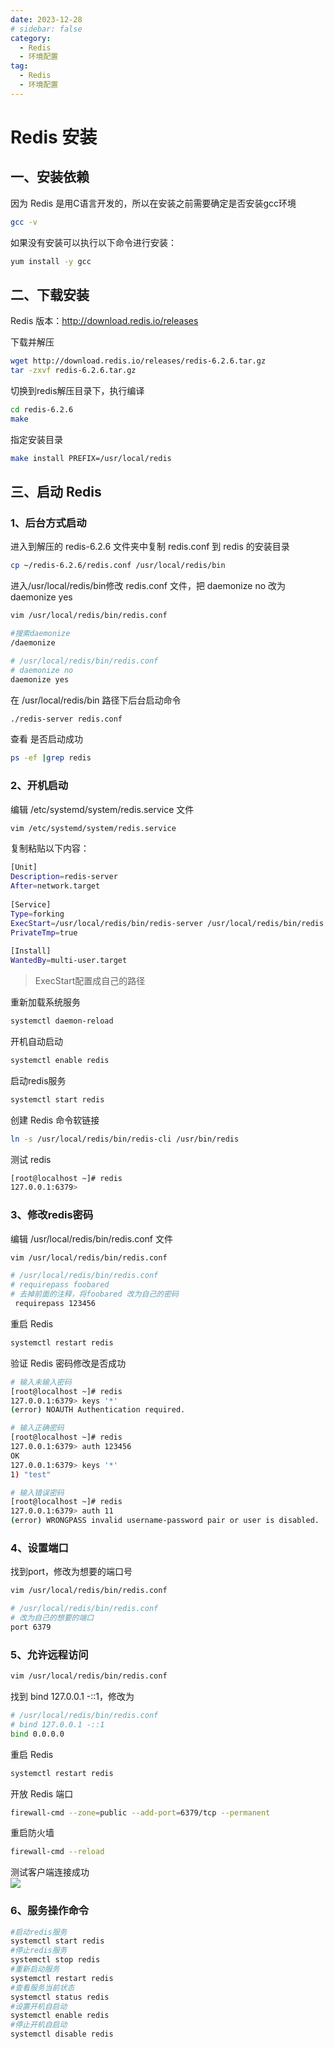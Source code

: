 ```yaml
---
date: 2023-12-28
# sidebar: false
category:
  - Redis
  - 环境配置
tag:
  - Redis
  - 环境配置
---
```


# Redis 安装

## 一、安装依赖

因为 Redis 是用C语言开发的，所以在安装之前需要确定是否安装gcc环境  
```sh
gcc -v
```

如果没有安装可以执行以下命令进行安装：  
```sh
yum install -y gcc
```

## 二、下载安装

Redis 版本：<http://download.redis.io/releases>  

下载并解压  
```sh
wget http://download.redis.io/releases/redis-6.2.6.tar.gz
tar -zxvf redis-6.2.6.tar.gz
```

切换到redis解压目录下，执行编译  
```sh
cd redis-6.2.6
make
```

指定安装目录  
```sh
make install PREFIX=/usr/local/redis
```

## 三、启动 Redis  

### 1、后台方式启动  

进入到解压的 redis-6.2.6 文件夹中复制 redis.conf 到 redis 的安装目录   
```sh
cp ~/redis-6.2.6/redis.conf /usr/local/redis/bin
```

进入/usr/local/redis/bin修改 redis.conf 文件，把 daemonize no 改为 daemonize yes  
```sh
vim /usr/local/redis/bin/redis.conf

#搜索daemonize
/daemonize
```

```sh
# /usr/local/redis/bin/redis.conf
# daemonize no
daemonize yes
```

在 /usr/local/redis/bin 路径下后台启动命令  
```sh
./redis-server redis.conf
```

查看 是否启动成功  
```sh
ps -ef |grep redis
```

### 2、开机启动  

编辑 /etc/systemd/system/redis.service 文件  
```sh
vim /etc/systemd/system/redis.service
```

复制粘贴以下内容：  
```sh
[Unit]
Description=redis-server
After=network.target
 
[Service]
Type=forking
ExecStart=/usr/local/redis/bin/redis-server /usr/local/redis/bin/redis.conf
PrivateTmp=true
 
[Install]
WantedBy=multi-user.target
```

> ExecStart配置成自己的路径    

重新加载系统服务  
```sh
systemctl daemon-reload
```

开机自动启动  
```sh
systemctl enable redis
```

启动redis服务  
```sh
systemctl start redis
```

创建 Redis 命令软链接
```sh
ln -s /usr/local/redis/bin/redis-cli /usr/bin/redis
```

测试 redis  
```sh
[root@localhost ~]# redis
127.0.0.1:6379>
```


### 3、修改redis密码  

编辑 /usr/local/redis/bin/redis.conf 文件
```sh
vim /usr/local/redis/bin/redis.conf
```

```sh
# /usr/local/redis/bin/redis.conf
# requirepass foobared
# 去掉前面的注释，将foobared 改为自己的密码
 requirepass 123456
```

重启 Redis  
```sh
systemctl restart redis
```

验证 Redis 密码修改是否成功  
```sh
# 输入未输入密码
[root@localhost ~]# redis 
127.0.0.1:6379> keys '*'
(error) NOAUTH Authentication required.

# 输入正确密码
[root@localhost ~]# redis 
127.0.0.1:6379> auth 123456
OK
127.0.0.1:6379> keys '*'
1) "test"

# 输入错误密码
[root@localhost ~]# redis 
127.0.0.1:6379> auth 11
(error) WRONGPASS invalid username-password pair or user is disabled.
```

### 4、设置端口
找到port，修改为想要的端口号  
```sh
vim /usr/local/redis/bin/redis.conf
```
```sh
# /usr/local/redis/bin/redis.conf
# 改为自己的想要的端口
port 6379
```

### 5、允许远程访问  

```sh
vim /usr/local/redis/bin/redis.conf
```

找到 bind 127.0.0.1 -::1，修改为
```sh
# /usr/local/redis/bin/redis.conf
# bind 127.0.0.1 -::1
bind 0.0.0.0
```

重启 Redis  
```sh
systemctl restart redis
```

开放 Redis 端口  
```sh
firewall-cmd --zone=public --add-port=6379/tcp --permanent
```

重启防火墙  
```sh
firewall-cmd --reload
```

测试客户端连接成功  
![](https://feny-blogs.oss-cn-shenzhen.aliyuncs.com/images/202312281328437.png)

### 6、服务操作命令 

```sh
#启动redis服务
systemctl start redis
#停止redis服务
systemctl stop redis
#重新启动服务
systemctl restart redis
#查看服务当前状态
systemctl status redis
#设置开机自启动
systemctl enable redis
#停止开机自启动
systemctl disable redis
```

<!-- ## 四、Redis 集群部署 -->
